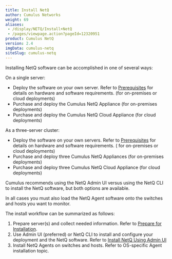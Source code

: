 ```yaml
---
title: Install NetQ
author: Cumulus Networks
weight: 69
aliases:
 - /display/NETQ/Install+NetQ
 - /pages/viewpage.action?pageId=12320951
product: Cumulus NetQ
version: 2.4
imgData: cumulus-netq
siteSlug: cumulus-netq
---
```


Installing NetQ software can be accomplished in one of several ways:

On a single server:

- Deploy the software on your own server. Refer to [Prerequisites](Prerequisites) for details on hardware and software requirements. (for on-premises or cloud deployments)
- Purchase and deploy the Cumulus NetQ Appliance (for on-premises deployments)
- Purchase and deploy the Cumulus NetQ Cloud Appliance (for cloud deployments)

As a three-server cluster:

- Deploy the software on your own servers. Refer to [Prerequisites](Prerequisites) for details on hardware and software requirements. ( for on-premises or cloud deployments)
- Purchase and deploy three Cumulus NetQ Appliances (for on-premises deployments)
- Purchase and deploy three Cumulus NetQ Cloud Appliance (for cloud deployments)

Cumulus recommends using the NetQ Admin UI versus using the NetQ CLI to install the NetQ software, but both options are available.

In all cases you must also load the NetQ Agent software onto the switches and hosts you want to monitor.

The install workflow can be summarized as follows:

1. Prepare server(s) and collect needed information. Refer to [Prepare for Installation](Prepare-for-Install/).
2. Use Admin UI (preferred) or NetQ CLI to install and configure your deployment and the NetQ software. Refer to [Install NetQ Using Admin UI](Install-NetQ-Using-AdminUI/)
3. Install NetQ Agents on switches and hosts. Refer to OS-specific Agent installation topic.

<!-- If you are upgrading from a prior version of NetQ, refer to [Upgrade NetQ](/cumulus-netq/Cumulus-NetQ-Deployment-Guide/Upgrade-NetQ/) instead. -->
